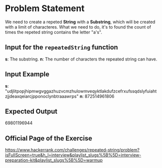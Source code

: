 # Problem Statement

We need to create a repeted **String** with a **Substring**, which will be created with a limit of characteres.
What we need to do, it's to found the count of times the repeted string contains the letter "a's".

## Input for the `repeatedString` function

**s**: The substring.
**n**: The number of characters the repeated string can have.

## Input Example

**s**: "udjlitpopjhipmwgvggazhuzvcmzhulowmveqyktlakdufzcefrxufssqdslyfuiahtzjjdeaxqeiarcjpponoclynbtraaawrps"
**n**: 872514961806

## Expected Output

69801196944

## Official Page of the Exercise

https://www.hackerrank.com/challenges/repeated-string/problem?isFullScreen=true&h_l=interview&playlist_slugs%5B%5D=interview-preparation-kit&playlist_slugs%5B%5D=warmup
